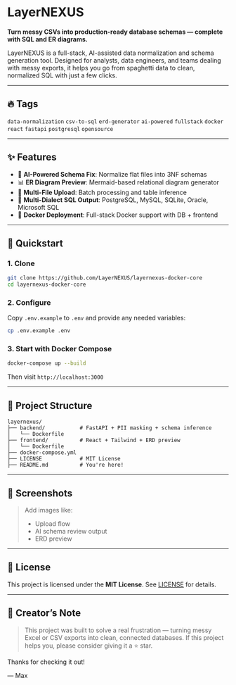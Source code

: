# LayerNEXUS

**Turn messy CSVs into production-ready database schemas — complete with SQL and ER diagrams.**

LayerNEXUS is a full-stack, AI-assisted data normalization and schema generation tool. Designed for analysts, data engineers, and teams dealing with messy exports, it helps you go from spaghetti data to clean, normalized SQL with just a few clicks.

---

## 🔥 Tags

`data-normalization` `csv-to-sql` `erd-generator` `ai-powered` `fullstack` `docker` `react` `fastapi` `postgresql` `opensource`

---

## ✨ Features

- 🧠 **AI-Powered Schema Fix**: Normalize flat files into 3NF schemas
- 📊 **ER Diagram Preview**: Mermaid-based relational diagram generator
- 📂 **Multi-File Upload**: Batch processing and table inference
- 💾 **Multi-Dialect SQL Output**: PostgreSQL, MySQL, SQLite, Oracle, Microsoft SQL
- 🐳 **Docker Deployment**: Full-stack Docker support with DB + frontend

---

## 🚀 Quickstart

### 1. Clone
```bash
git clone https://github.com/LayerNEXUS/layernexus-docker-core
cd layernexus-docker-core
```

### 2. Configure
Copy `.env.example` to `.env` and provide any needed variables:
```bash
cp .env.example .env
```

### 3. Start with Docker Compose
```bash
docker-compose up --build
```
Then visit `http://localhost:3000`

---

## 📁 Project Structure

```
layernexus/
├── backend/           # FastAPI + PII masking + schema inference
│   └── Dockerfile
├── frontend/          # React + Tailwind + ERD preview
│   └── Dockerfile
├── docker-compose.yml
├── LICENSE            # MIT License
├── README.md          # You're here!
```

---

## 📸 Screenshots

> Add images like:
> - Upload flow
> - AI schema review output
> - ERD preview

---

## 📜 License

This project is licensed under the **MIT License**. See [LICENSE](./LICENSE) for details.

---

## 💬 Creator’s Note

> This project was built to solve a real frustration — turning messy Excel or CSV exports into clean, connected databases.
> If this project helps you, please consider giving it a ⭐ star.

Thanks for checking it out!

— Max

